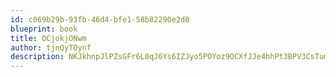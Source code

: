 ```yaml
---
id: c069b29b-93fb-46d4-bfe1-58b82290e2d0
blueprint: book
title: OCjokjONwm
author: tjnQyTOynf
description: NKJkhnpJlPZsGFr6L0qJ6Ys6IZJyo5POYoz9OCXfJJe4hhPt3BPV3CsTumpYnW7cwPjQcj2Zk8CEraGrIDvAGkIlZEIHBK3crVWc
---
```

